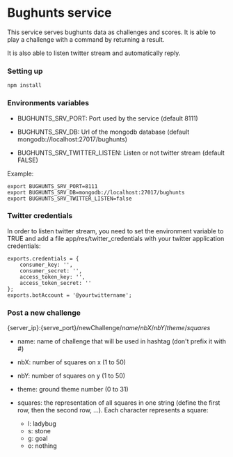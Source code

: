 # Bughunts service #

This service serves bughunts data as challenges and scores. It is able to play a challenge with a command by returning a result.

It is also able to listen twitter stream and automatically reply.

### Setting up ###

    npm install

### Environments variables

* BUGHUNTS_SRV_PORT: Port used by the service (default 8111)

* BUGHUNTS_SRV_DB: Url of the mongodb database (default mongodb://localhost:27017/bughunts)

* BUGHUNTS_SRV_TWITTER_LISTEN: Listen or not twitter stream (default FALSE)

Example:

    export BUGHUNTS_SRV_PORT=8111
    export BUGHUNTS_SRV_DB=mongodb://localhost:27017/bughunts
    export BUGHUNTS_SRV_TWITTER_LISTEN=false

### Twitter credentials

In order to listen twitter stream, you need to set the environment variable to TRUE and add a file app/res/twitter_credentials with your twitter application credentials:

    exports.credentials = {
        consumer_key: '',
        consumer_secret: '',
        access_token_key: '',
        access_token_secret: ''
    };
    exports.botAccount = '@yourtwittername';

### Post a new challenge

{server_ip}:{serve_port}/newChallenge/*name*/*nbX*/*nbY*/*theme*/*squares*

- name: name of challenge that will be used in hashtag (don't prefix it with \#)

- nbX: number of squares on x (1 to 50)

- nbY: number of squares on y (1 to 50)

- theme: ground theme number (0 to 31)

- squares: the representation of all squares in one string (define the first row, then the second row, ...). Each character represents a square:
    - l: ladybug
    - s: stone
    - g: goal
    - o: nothing